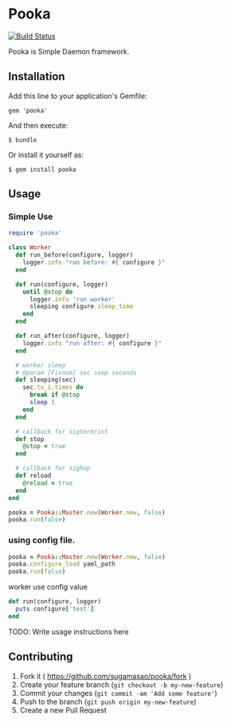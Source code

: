# Pooka

[![Build Status](https://travis-ci.org/sugamasao/pooka.svg?branch=master)](https://travis-ci.org/sugamasao/pooka)

Pooka is Simple Daemon framework.

## Installation

Add this line to your application's Gemfile:

    gem 'pooka'

And then execute:

    $ bundle

Or install it yourself as:

    $ gem install pooka

## Usage

### Simple Use

```ruby
require 'pooka'

class Worker
  def run_before(configure, logger)
    logger.info "run before: #{ configure }"
  end

  def run(configure, logger)
    until @stop do
      logger.info 'run worker'
      sleeping configure.sleep_time
    end
  end

  def run_after(configure, logger)
    logger.info "run after: #{ configure }"
  end

  # worker sleep
  # @param [Fixnum] sec seep seconds
  def sleeping(sec)
    sec.to_i.times do
      break if @stop
      sleep 1
    end
  end

  # callback for sigterm/int
  def stop
    @stop = true
  end

  # callback for sighup
  def reload
    @reload = true
  end
end

pooka = Pooka::Master.new(Worker.new, false)
pooka.run(false)
```

### using config file.

```ruby
pooka = Pooka::Master.new(Worker.new, false)
pooka.configure_load yaml_path
pooka.run(false)
```

worker use config value

```ruby
def run(configure, logger)
  puts configure['test']
end
```


TODO: Write usage instructions here

## Contributing

1. Fork it ( https://github.com/sugamasao/pooka/fork )
2. Create your feature branch (`git checkout -b my-new-feature`)
3. Commit your changes (`git commit -am 'Add some feature'`)
4. Push to the branch (`git push origin my-new-feature`)
5. Create a new Pull Request
